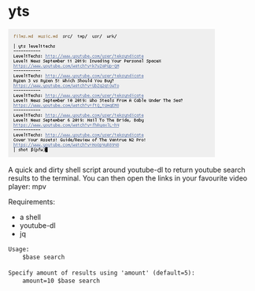 # yts

![yts](https://github.com/lwilletts/yts/blob/master/example.png)

A quick and dirty shell script around youtube-dl to return youtube search results
to the terminal. You can then open the links in your favourite video player:
mpv

Requirements:

- a shell
- youtube-dl
- jq

```
Usage:
    $base search

Specify amount of results using 'amount' (default=5):
    amount=10 $base search
```
